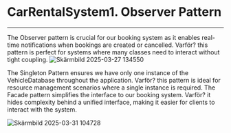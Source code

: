 # CarRentalSystem1. Observer Pattern
------------------------------------
The Observer pattern is crucial for our booking system as it enables real-time notifications when bookings are created or cancelled. 
Varför? this pattern is perfect for systems where many classes need to interact without tight coupling.
![Skärmbild 2025-03-27 134550](https://github.com/user-attachments/assets/48e15110-d58d-4249-b42a-4ba95c6ab0d5)

The Singleton Pattern  ensures we have only one instance of the VehicleDatabase throughout the application.
Varför? this pattern is ideal for resource management scenarios where a single instance is required.
The Facade pattern simplifies the interface to our booking system.
Varför?  it hides complexity behind a unified interface, making it easier for clients to interact with the system.

![Skärmbild 2025-03-31 104728](https://github.com/user-attachments/assets/5df30040-b551-435e-8a3f-e243639ede3d)
